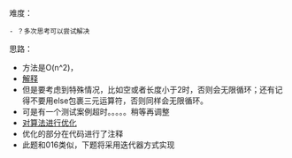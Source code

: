 难度：

	- ？多次思考可以尝试解决

思路：

- 方法是O(n^2)，
- [解释](https://stackoverflow.com/questions/2070359/finding-three-elements-in-an-array-whose-sum-is-closest-to-a-given-number)
- 但是要考虑到特殊情况，比如空或者长度小于2时，否则会无限循环；还有记得不要用else包裹三元运算符，否则同样会无限循环。
- 可是有一个测试案例超时。。。。。稍等再调整
- [对算法进行优化](https://www.cnblogs.com/grandyang/p/4481576.html)
- 优化的部分在代码进行了注释
- 此题和016类似，下题将采用迭代器方式实现